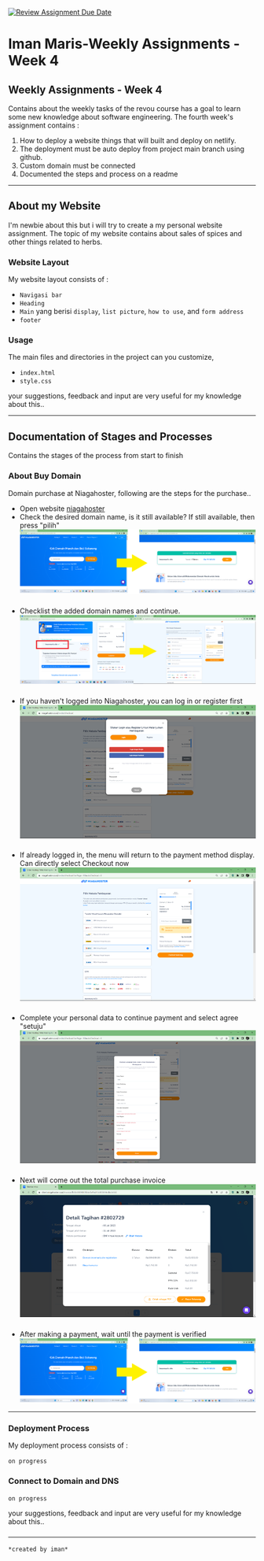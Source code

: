 [![Review Assignment Due Date](https://classroom.github.com/assets/deadline-readme-button-24ddc0f5d75046c5622901739e7c5dd533143b0c8e959d652212380cedb1ea36.svg)](https://classroom.github.com/a/isPhTOcA)

# Iman Maris-Weekly Assignments - Week 4 

## Weekly Assignments - Week 4
Contains about the weekly tasks of the revou course has a goal to learn some new knowledge about software engineering. The fourth week's assignment contains :
1. How to deploy a website things that will built and deploy on netlify.
2. The deployment must be auto deploy from project main branch using github.
3. Custom domain must be connected
4. Documented the steps and process on a readme 

---
## About my Website
I'm newbie about this but i will try to create a my personal website assignment. The topic of my website contains about sales of spices and other things related to herbs.

### Website Layout
My website layout consists of :

 * `Navigasi bar`
 * `Heading`
 * `Main` yang berisi `display`, `list picture`, `how to use`, and `form address`
 * `footer`

### Usage
The main files and directories in the project can you customize,
 * `index.html`
 * `style.css`

your suggestions, feedback and input are very useful for my knowledge about this..

---

## Documentation of Stages and Processes 
Contains the stages of the process from start to finish

### About Buy Domain  
Domain purchase at Niagahoster, following are the steps for the purchase..

* Open website [niagahoster](https://www.niagahoster.co.id/domain-murah)
* Check the desired domain name, is it still available? If still available, then press "pilih"
  ![check desire domain](/image%20readme/image.png)
###
* Checklist the added domain names and continue.
  ![checklist and select buyer methode](/image%20readme/image-1.png)
###
* If you haven't logged into Niagahoster, you can log in or register first
  ![login first](/image%20readme/image-2.png)
###
* If already logged in, the menu will return to the payment method display. Can directly select Checkout now
  ![checkout after login](/image%20readme/image-3.png)
###
* Complete your personal data to continue payment and select agree "setuju"
  ![completed personal data](/image%20readme/image-4.png)
###
* Next will come out the total purchase invoice
  ![purchase invoice](/image%20readme/image-5.png)
###
* After making a payment, wait until the payment is verified
  ![payment is verified](/image%20readme/image.png)

---
### Deployment Process

My deployment process consists of :

`on progress`

### Connect to Domain and DNS

`on progress`

your suggestions, feedback and input are very useful for my knowledge about this..

###


---

`*created by iman*`


